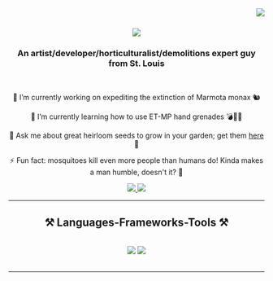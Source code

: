 <img align="right" src="https://img.shields.io/badge/Andrew-Covey-green" />

<h1 align="center">
    <img src="https://readme-typing-svg.herokuapp.com/?font=Righteous&size=35&center=true&vCenter=true&width=500&height=70&duration=4000&lines=Hi+There!+👋;+I'm+Andrew+Covey!;" />
</h1>

<h3 align="center">An artist/developer/horticulturalist/demolitions expert guy from St. Louis</h3>

<br/>

<div align="center">
 
 🔭 I’m currently working on expediting the extinction of Marmota monax 🐿️
 
 🌱 I’m currently learning how to use ET-MP hand grenades 💣👍🏻

💬 Ask me about great heirloom seeds to grow in your garden; get them [here](https://www.rareseeds.com/) 🌰

⚡ Fun fact: mosquitoes kill even more people than humans do!  Kinda makes a man humble, doesn't it? 🦟

 </div>
 
<div align="center"> 
  <a href="mailto:andrew.d.covey.student@gmail.com">
    <img src="https://img.shields.io/badge/Gmail-333333?style=for-the-badge&logo=gmail&logoColor=red" />
  </a>
  <a href="www.linkedin.com/in/andrew-covey-65049935b" target="_blank">
    <img src="https://img.shields.io/badge/LinkedIn-0077B5?style=for-the-badge&logo=linkedin&logoColor=white" target="_blank" />
  </a>

  </a>
</div>

 <hr/>
 
<h2 align="center">⚒️ Languages-Frameworks-Tools ⚒️</h2>
<br/>
<div align="center">
    <img src="https://skillicons.dev/icons?i=vscode,github,bash,git" />
    <img src="https://skillicons.dev/icons?i=java,python,mysql,aws,azure" /><br>
</div>

<br/>
<hr/>
